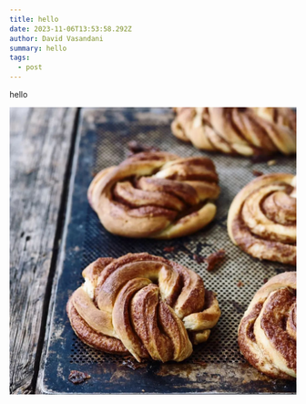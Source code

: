 ```yaml
---
title: hello
date: 2023-11-06T13:53:58.292Z
author: David Vasandani
summary: hello
tags:
  - post
---
```

hello

![A kanelsnurrer from Meyers Bageri in Copenhagen, DK](meyers_1696398651_1.jpg "kanelsnurrer")